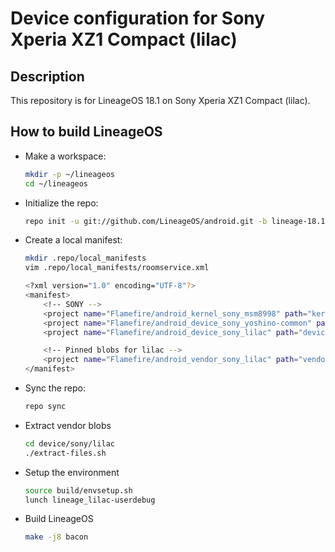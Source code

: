 Device configuration for Sony Xperia XZ1 Compact (lilac)
========================================================

Description
-----------

This repository is for LineageOS 18.1 on Sony Xperia XZ1 Compact (lilac).

How to build LineageOS
----------------------

* Make a workspace:

    ```bash
    mkdir -p ~/lineageos
    cd ~/lineageos
    ```

* Initialize the repo:

    ```bash
    repo init -u git://github.com/LineageOS/android.git -b lineage-18.1
    ```

* Create a local manifest:

    ```bash
    mkdir .repo/local_manifests
    vim .repo/local_manifests/roomservice.xml

    <?xml version="1.0" encoding="UTF-8"?>
    <manifest>
        <!-- SONY -->
        <project name="Flamefire/android_kernel_sony_msm8998" path="kernel/sony/msm8998" remote="github" revision="lineage-18.1" />
        <project name="Flamefire/android_device_sony_yoshino-common" path="device/sony/yoshino-common" remote="github" revision="lineage-18.1" />
        <project name="Flamefire/android_device_sony_lilac" path="device/sony/lilac" remote="github" revision="lineage-18.1" />

        <!-- Pinned blobs for lilac -->
        <project name="Flamefire/android_vendor_sony_lilac" path="vendor/sony/lilac" remote="github" revision="lineage-18.1" />
    </manifest>
    ```

* Sync the repo:

    ```bash
    repo sync
    ```

* Extract vendor blobs

    ```bash
    cd device/sony/lilac
    ./extract-files.sh
    ```

* Setup the environment

    ```bash
    source build/envsetup.sh
    lunch lineage_lilac-userdebug
    ```

* Build LineageOS

    ```bash
    make -j8 bacon
    ```
